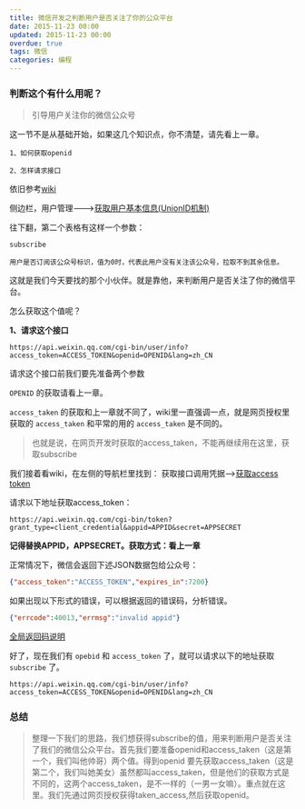 ```yaml
---
title: 微信开发之判断用户是否关注了你的公众平台
date: 2015-11-23 00:00
updated: 2015-11-23 00:00
overdue: true
tags: 微信
categories: 编程
---
```


### 判断这个有什么用呢？
> 引导用户关注你的微信公众号

这一节不是从基础开始，如果这几个知识点，你不清楚，请先看上一章。

    1、如何获取openid

    2、怎样请求接口

依旧参考[wiki](http://mp.weixin.qq.com/wiki/)

侧边栏，用户管理--->[获取用户基本信息(UnionID机制)](http://mp.weixin.qq.com/wiki/17/c807ee0f10ce36226637cebf428a0f6d.html)

往下翻，第二个表格有这样一个参数：

```
subscribe

用户是否订阅该公众号标识，值为0时，代表此用户没有关注该公众号，拉取不到其余信息。
```
<!--more-->

这就是我们今天要找的那个小伙伴。就是靠他，来判断用户是否关注了你的微信平台。

怎么获取这个值呢？

**1、请求这个接口**
```
https://api.weixin.qq.com/cgi-bin/user/info?access_token=ACCESS_TOKEN&openid=OPENID&lang=zh_CN
```
请求这个接口前我们要先准备两个参数

`OPENID` 的获取请看上一章。

`access_taken` 的获取和上一章就不同了，wiki里一直强调一点，就是网页授权里获取的 `access_taken` 和平常的用的 `access_taken` 是不同的。

> 也就是说，在网页开发时获取的access_taken，不能再继续用在这里，获取subscribe


我们接着看wiki，在左侧的导航栏里找到：
获取接口调用凭据-->[获取access token](http://mp.weixin.qq.com/wiki/2/88b2bf1265a707c031e51f26ca5e6512.html)


请求以下地址获取access_token：
```
https://api.weixin.qq.com/cgi-bin/token?grant_type=client_credential&appid=APPID&secret=APPSECRET
```
**记得替换APPID，APPSECRET。获取方式：看上一章**

正常情况下，微信会返回下述JSON数据包给公众号：

```json
{"access_token":"ACCESS_TOKEN","expires_in":7200}
```

如果出现以下形式的错误，可以根据返回的错误码，分析错误。

```json
{"errcode":40013,"errmsg":"invalid appid"}
```

[全局返回码说明](http://mp.weixin.qq.com/wiki/17/fa4e1434e57290788bde25603fa2fcbd.html)


好了，现在我们有 `opebid` 和 `access_token` 了，就可以请求以下的地址获取 `subscribe` 了。
```
https://api.weixin.qq.com/cgi-bin/user/info?access_token=ACCESS_TOKEN&openid=OPENID&lang=zh_CN
```

### 总结

> 整理一下我们的思路，我们想获得subscribe的值，用来判断用户是否关注了我们的微信公众平台。首先我们要准备openid和access_taken（这是第一个，我们叫他帅哥）两个值。得到openid 要先获取access_taken（这是第二个，我们叫她美女）虽然都叫access_taken，但是他们的获取方式是不同的，这两个access_taken，是不一样的（一男一女嘛）。重点就在这里。我们先通过网页授权获得taken_access,然后获取openid。
